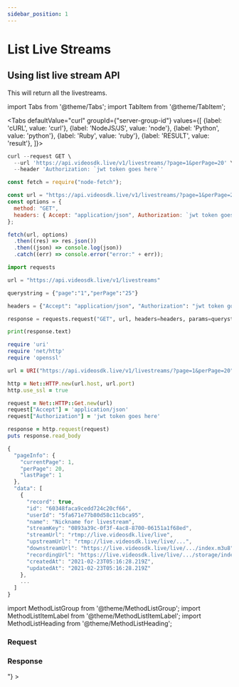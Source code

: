 ```yaml
---
sidebar_position: 1
---
```


# List Live Streams

## Using list live stream API

This will return all the livestreams.

import Tabs from '@theme/Tabs';
import TabItem from '@theme/TabItem';

<Tabs
defaultValue="curl"
groupId={"server-group-id"}
values={[
{label: 'cURL', value: 'curl'},
{label: 'NodeJS/JS', value: 'node'},
{label: 'Python', value: 'python'},
{label: 'Ruby', value: 'ruby'},
{label: 'RESULT', value: 'result'},
]}>
<TabItem value="curl">

```js
curl --request GET \
  --url 'https://api.videosdk.live/v1/livestreams/?page=1&perPage=20' \
  --header 'Authorization: `jwt token goes here`'
```

</TabItem>
<TabItem value="node">

```js
const fetch = require("node-fetch");

const url = "https://api.videosdk.live/v1/livestreams/?page=1&perPage=20";
const options = {
  method: "GET",
  headers: { Accept: "application/json", Authorization: `jwt token goes here` },
};

fetch(url, options)
  .then((res) => res.json())
  .then((json) => console.log(json))
  .catch((err) => console.error("error:" + err));
```

</TabItem>
<TabItem value="python">

```python
import requests

url = "https://api.videosdk.live/v1/livestreams"

querystring = {"page":"1","perPage":"25"}

headers = {"Accept": "application/json", "Authorization": "jwt token goes here"}

response = requests.request("GET", url, headers=headers, params=querystring)

print(response.text)
```

</TabItem>
<TabItem value="ruby">

```ruby
require 'uri'
require 'net/http'
require 'openssl'

url = URI("https://api.videosdk.live/v1/livestreams/?page=1&perPage=20")

http = Net::HTTP.new(url.host, url.port)
http.use_ssl = true

request = Net::HTTP::Get.new(url)
request["Accept"] = 'application/json'
request["Authorization"] = 'jwt token goes here'

response = http.request(request)
puts response.read_body
```

</TabItem>
<TabItem value="result">

```js
{
  "pageInfo": {
    "currentPage": 1,
    "perPage": 20,
    "lastPage": 1
  },
  "data": [
    {
      "record": true,
      "id": "60348faca9cedd724c20cf66",
      "userId": "5fa671e77b80d58c11cbca95",
      "name": "Nickname for livestream",
      "streamKey": "0893a39c-0f3f-4ac8-8700-06151a1f68ed",
      "streamUrl": "rtmp://live.videosdk.live/live",
      "upstreamUrl": "rtmp://live.videosdk.live/live/...",
      "downstreamUrl": "https://live.videosdk.live/live/.../index.m3u8",
      "recordingUrl": "https://live.videosdk.live/live/.../storage/index.m3u8",
      "createdAt": "2021-02-23T05:16:28.219Z",
      "updatedAt": "2021-02-23T05:16:28.219Z"
    },
    ...
  ]
}
```

</TabItem>
</Tabs>

import MethodListGroup from '@theme/MethodListGroup';
import MethodListItemLabel from '@theme/MethodListItemLabel';
import MethodListHeading from '@theme/MethodListHeading';

### Request

<MethodListGroup>
  <MethodListItemLabel name="__request" option={"required"} type={"object"} >
    <MethodListGroup>
      <MethodListHeading heading="Properties" />
      <MethodListItemLabel name="page" option={"optional"} type={"number"} defaultValue="1" />
      <MethodListItemLabel name="perPage" option={"optional"} type={"number"} defaultValue="20" />
      <MethodListItemLabel name="perPage" option={"optional"} type={"number"} defaultValue="search by name" />
    </MethodListGroup>
  </MethodListItemLabel>
</MethodListGroup>

### Response

<MethodListGroup>
  <MethodListItemLabel name="__response"  type={"object"} >
    <MethodListGroup>
      <MethodListHeading heading="Properties" />
      <MethodListItemLabel name="pageInfo" type={"object"} >
        <MethodListGroup>
          <MethodListItemLabel name="currentPage"  type={"number"} />
          <MethodListItemLabel name="perPage"  type={"number"} />
          <MethodListItemLabel name="lastPage" type={"number"} />
        </MethodListGroup>
      </MethodListItemLabel>
      <MethodListItemLabel name="data" type={"Array<object>"} >
        <MethodListGroup>
          <MethodListItemLabel name="record"  type={"boolean"} />
          <MethodListItemLabel name="id"  type={"string"} />
          <MethodListItemLabel name="name"  type={"string"} />
          <MethodListItemLabel name="streamKey"  type={"string"} />
          <MethodListItemLabel name="streamUrl"  type={"string"} />
          <MethodListItemLabel name="upstreamUrl"  type={"string"} />
          <MethodListItemLabel name="downstreamUrl"  type={"string"} />
          <MethodListItemLabel name="recordingUrl"  type={"string"} />
          <MethodListItemLabel name="createdAt"  type={"date"} />
          <MethodListItemLabel name="updatedAt"  type={"date"} />
        </MethodListGroup>
      </MethodListItemLabel>
    </MethodListGroup>
  </MethodListItemLabel>
</MethodListGroup>
